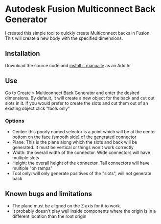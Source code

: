 # Autodesk Fusion Multiconnect Back Generator
I created this simple tool to quickly create Multiconnect backs in Fusion. This will create a new body with the specified dimensions.

## Installation
Download the source code and [install it manually](https://www.autodesk.com/support/technical/article/caas/sfdcarticles/sfdcarticles/How-to-install-an-ADD-IN-and-Script-in-Fusion-360.html) as an Add In

## Use
Go to Create > Multiconnect Back Generator and enter the desired dimensions. By default, it will create a new object for the back and cut out slots in it. If you would prefer to create the slots and cut them out of an existing object click "tools only"

### Options
* Center: this poorly named selector is a point which will be at the center bottom on the face (smooth side) of the generated connector
* Plane: This is the plane along which the slots and back will be generated. It must be vertical or things won't work correctly
* Width: the overall width of the connector. Wide connectors will have multiple slots
* Height: the overall height of the connector. Tall connectors will have multiple "on ramps"
* Tool only: will only generate positives of the "slots", will not generate back

## Known bugs and limitations
* The plane must be aligned on the Z axis for it to work.
* It probably doesn't play well inside components where the origin is in a different location than the root origin
